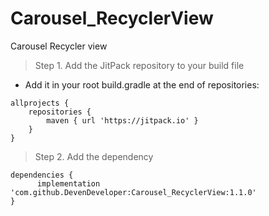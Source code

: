 # Carousel_RecyclerView
Carousel Recycler view

> Step 1. Add the JitPack repository to your build file
  * Add it in your root build.gradle at the end of repositories:

```
allprojects {
	repositories {
		maven { url 'https://jitpack.io' }
	}
}
```
  
> Step 2. Add the dependency
```
dependencies {
	  implementation 'com.github.DevenDeveloper:Carousel_RecyclerView:1.1.0'
}
```
  
